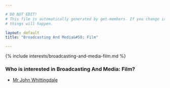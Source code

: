 ```yaml
---

# DO NOT EDIT!
# This file is automatically generated by get-members. If you change it, bad
# things will happen.

layout: default
title: "Broadcasting And Media&#58; Film"

---
```


{% include interests/broadcasting-and-media-film.md %}

### Who is interested in Broadcasting And Media&#58; Film?


* [Mr John Whittingdale](/members/mr-john-whittingdale.html)
